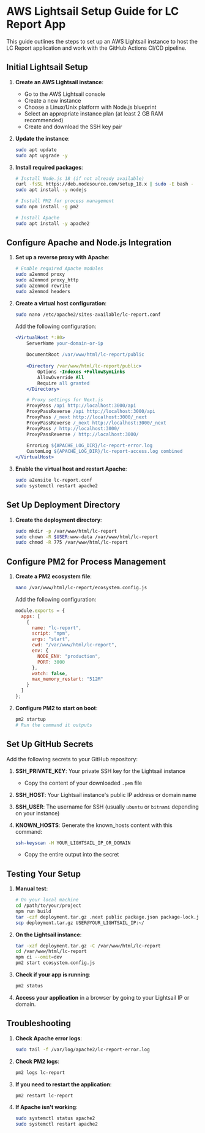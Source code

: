 # AWS Lightsail Setup Guide for LC Report App

This guide outlines the steps to set up an AWS Lightsail instance to host the LC Report application and work with the GitHub Actions CI/CD pipeline.

## Initial Lightsail Setup

1. **Create an AWS Lightsail instance**:
   - Go to the AWS Lightsail console
   - Create a new instance
   - Choose a Linux/Unix platform with Node.js blueprint
   - Select an appropriate instance plan (at least 2 GB RAM recommended)
   - Create and download the SSH key pair

2. **Update the instance**:
   ```bash
   sudo apt update
   sudo apt upgrade -y
   ```

3. **Install required packages**:
   ```bash
   # Install Node.js 18 (if not already available)
   curl -fsSL https://deb.nodesource.com/setup_18.x | sudo -E bash -
   sudo apt install -y nodejs

   # Install PM2 for process management
   sudo npm install -g pm2

   # Install Apache
   sudo apt install -y apache2
   ```

## Configure Apache and Node.js Integration

1. **Set up a reverse proxy with Apache**:
   ```bash
   # Enable required Apache modules
   sudo a2enmod proxy
   sudo a2enmod proxy_http
   sudo a2enmod rewrite
   sudo a2enmod headers
   ```

2. **Create a virtual host configuration**:
   ```bash
   sudo nano /etc/apache2/sites-available/lc-report.conf
   ```

   Add the following configuration:
   ```apache
   <VirtualHost *:80>
       ServerName your-domain-or-ip
       
       DocumentRoot /var/www/html/lc-report/public
       
       <Directory /var/www/html/lc-report/public>
           Options -Indexes +FollowSymLinks
           AllowOverride All
           Require all granted
       </Directory>

       # Proxy settings for Next.js
       ProxyPass /api http://localhost:3000/api
       ProxyPassReverse /api http://localhost:3000/api
       ProxyPass /_next http://localhost:3000/_next
       ProxyPassReverse /_next http://localhost:3000/_next
       ProxyPass / http://localhost:3000/
       ProxyPassReverse / http://localhost:3000/
       
       ErrorLog ${APACHE_LOG_DIR}/lc-report-error.log
       CustomLog ${APACHE_LOG_DIR}/lc-report-access.log combined
   </VirtualHost>
   ```

3. **Enable the virtual host and restart Apache**:
   ```bash
   sudo a2ensite lc-report.conf
   sudo systemctl restart apache2
   ```

## Set Up Deployment Directory

1. **Create the deployment directory**:
   ```bash
   sudo mkdir -p /var/www/html/lc-report
   sudo chown -R $USER:www-data /var/www/html/lc-report
   sudo chmod -R 775 /var/www/html/lc-report
   ```

## Configure PM2 for Process Management

1. **Create a PM2 ecosystem file**:
   ```bash
   nano /var/www/html/lc-report/ecosystem.config.js
   ```

   Add the following configuration:
   ```javascript
   module.exports = {
     apps: [
       {
         name: "lc-report",
         script: "npm",
         args: "start",
         cwd: "/var/www/html/lc-report",
         env: {
           NODE_ENV: "production",
           PORT: 3000
         },
         watch: false,
         max_memory_restart: "512M"
       }
     ]
   };
   ```

2. **Configure PM2 to start on boot**:
   ```bash
   pm2 startup
   # Run the command it outputs
   ```

## Set Up GitHub Secrets

Add the following secrets to your GitHub repository:

1. **SSH_PRIVATE_KEY**: Your private SSH key for the Lightsail instance
   - Copy the content of your downloaded `.pem` file 

2. **SSH_HOST**: Your Lightsail instance's public IP address or domain name

3. **SSH_USER**: The username for SSH (usually `ubuntu` or `bitnami` depending on your instance)

4. **KNOWN_HOSTS**: Generate the known_hosts content with this command:
   ```bash
   ssh-keyscan -H YOUR_LIGHTSAIL_IP_OR_DOMAIN
   ```
   - Copy the entire output into the secret

## Testing Your Setup

1. **Manual test**:
   ```bash
   # On your local machine
   cd /path/to/your/project
   npm run build
   tar -czf deployment.tar.gz .next public package.json package-lock.json next.config.js
   scp deployment.tar.gz USER@YOUR_LIGHTSAIL_IP:~/
   ```

2. **On the Lightsail instance**:
   ```bash
   tar -xzf deployment.tar.gz -C /var/www/html/lc-report
   cd /var/www/html/lc-report
   npm ci --omit=dev
   pm2 start ecosystem.config.js
   ```

3. **Check if your app is running**:
   ```bash
   pm2 status
   ```

4. **Access your application** in a browser by going to your Lightsail IP or domain.

## Troubleshooting

1. **Check Apache error logs**:
   ```bash
   sudo tail -f /var/log/apache2/lc-report-error.log
   ```

2. **Check PM2 logs**:
   ```bash
   pm2 logs lc-report
   ```

3. **If you need to restart the application**:
   ```bash
   pm2 restart lc-report
   ```

4. **If Apache isn't working**:
   ```bash
   sudo systemctl status apache2
   sudo systemctl restart apache2
   ``` 
